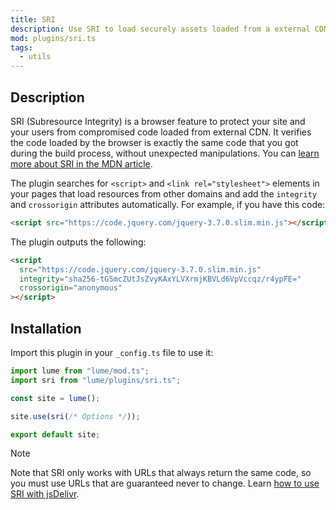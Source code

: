 ```yaml
---
title: SRI
description: Use SRI to load securely assets loaded from a external CDN.
mod: plugins/sri.ts
tags:
  - utils
---
```


## Description

<abbr>SRI</abbr> (Subresource Integrity) is a browser feature to protect your
site and your users from compromised code loaded from external CDN. It verifies
the code loaded by the browser is exactly the same code that you got during the
build process, without unexpected manipulations. You can
[learn more about SRI in the MDN article](https://developer.mozilla.org/en-US/blog/securing-cdn-using-sri-why-how/).

The plugin searches for `<script>` and `<link rel="stylesheet">` elements in
your pages that load resources from other domains and add the `integrity` and
`crossorigin` attributes automatically. For example, if you have this code:

```html
<script src="https://code.jquery.com/jquery-3.7.0.slim.min.js"></script>
```

The plugin outputs the following:

```html
<script
  src="https://code.jquery.com/jquery-3.7.0.slim.min.js"
  integrity="sha256-tG5mcZUtJsZvyKAxYLVXrmjKBVLd6VpVccqz/r4ypFE="
  crossorigin="anonymous"
></script>
```

## Installation

Import this plugin in your `_config.ts` file to use it:

```js
import lume from "lume/mod.ts";
import sri from "lume/plugins/sri.ts";

const site = lume();

site.use(sri(/* Options */));

export default site;
```

> [!note]
>
> Note that SRI only works with URLs that always return the same code, so you
> must use URLs that are guaranteed never to change. Learn
> [how to use SRI with jsDelivr](https://www.jsdelivr.com/using-sri-with-dynamic-files).
